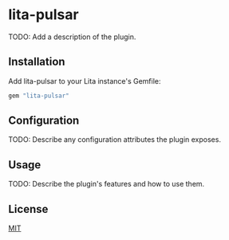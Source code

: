 # lita-pulsar

TODO: Add a description of the plugin.

## Installation

Add lita-pulsar to your Lita instance's Gemfile:

``` ruby
gem "lita-pulsar"
```

## Configuration

TODO: Describe any configuration attributes the plugin exposes.

## Usage

TODO: Describe the plugin's features and how to use them.

## License

[MIT](http://opensource.org/licenses/MIT)
